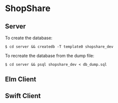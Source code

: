 # ShopShare


## Server

To create the database:
```
$ cd server && createdb -T template0 shopshare_dev
```

To recreate the database from the dump file:
```
$ cd server && psql shopshare_dev < db_dump.sql
```

## Elm Client

## Swift Client
